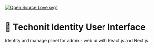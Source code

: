 [![Open Source Love svg1](https://badges.frapsoft.com/os/v1/open-source.svg?v=103)](https://github.com/TechOnIt/techonit-desk-ui)
# 💼 Techonit Identity User Interface
Identity and manage panel for admin - web ui with React.js and Next.js.
